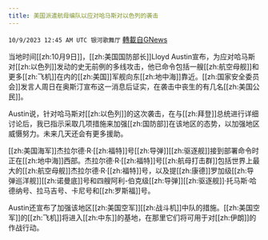 ```yaml
---
title: 美国派遣航母编队以应对哈马斯对以色列的袭击
---
```

`10/9/2023 12:45 AM UTC 银河歌舞厅` [轉載自GNews](https://gnews.org/articles/1805544)

当地时间[[zh:10月9日]]，[[zh:美国国防部长]]Lloyd Austin宣布，为应对哈马斯对[[zh:以色列]]发动的史无前例的多线攻击，他已命令包括一艘[[zh:航空母舰]]和更多[[zh:飞机]]在内的[[zh:美国]]军舰向东[[zh:地中海]]靠近。[[zh:国家安全委员会]]发言人周日在奥斯汀宣布这一消息后证实，在袭击中丧生的有几名[[zh:美国公民]]。

Austin说，针对哈马斯对[[zh:以色列]]的这次袭击，在与[[zh:拜登]]总统进行详细讨论后，我已指示采取几项措施来加强[[zh:国防部]]在该地区的态势，以加强地区威慑努力。未来几天还会有更多援助。

[[zh:美国海军]]杰拉尔德·R·[[zh:福特]]号[[zh:导弹]][[zh:驱逐舰]]接到部署命令时正在[[zh:地中海]]西部。杰拉尔德·R·[[zh:福特]]号[[zh:航母打击群]]包括世界上最大的[[zh:航空母舰]]杰拉尔德·R·[[zh:福特]]号，以及提[[zh:康德]]罗加级[[zh:导弹巡洋舰]][[zh:诺曼底]]号和四艘阿利-伯克级[[zh:导弹]][[zh:驱逐舰]]·托马斯·哈德纳号、拉马吉号、卡尼号和[[zh:罗斯福]]号。

Austin还宣布了加强该地区[[zh:美国空军]][[zh:战斗机]]中队的措施。[[zh:美国空军]]的[[zh:飞机]]将进入[[zh:中东]]的基地，在那里它们将可用于对[[zh:伊朗]]的作战行动。 
